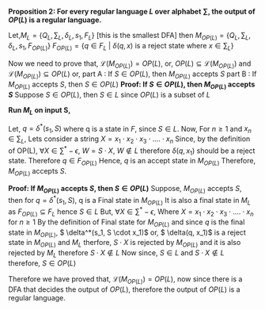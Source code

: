 __Proposition 2: For every regular language $L$ over alphabet $\sum$, the output of $OP(L)$ is a regular language.__

Let,$M_L =\{Q_L, \sum_L, \delta_L, s_1, F_L\}$ [this is the smallest DFA]
then $M_{OP(L)} =\{Q_L, \sum_L, \delta_L, s_1, F_{OP(L)}\}$
$F_{OP(L)} = \{q \in F_L$ | $\delta(q, x)$ is a reject state where $x\in \sum_L\}$
<!-- or $\delta^*(q, x)$ is a reject state for some string $x$
or For all string $A \in L$ and $X$, if $\delta^*(S_1, A)$ is a final state then , $\delta^*(S_1, A\cdot X)$ is not  a final state. -->
Now we need to prove that, $\mathscr{L}(M_{OP(L)}) = OP(L)$,
or, $OP(L) \subseteq \mathscr{L}(M_{OP(L)})$ and $\mathscr{L}(M_{OP(L)}) \subseteq OP(L)$
or,
    part A :  If $S \in OP(L)$, then $M_{OP(L)}$ accepts $S$
    part B :  If $M_{OP(L)}$ accepts $S$, then $S \in OP(L)$
__Proof: If $S \in OP(L)$, then $M_{OP(L)}$ accepts $S$__
Suppose $S \in OP(L)$, then $S \in L$ since $OP(L)$ is a subset of $L$


<!-- - [x] :question: Can we say that, **$OP(L)$ is a subset of $L$** from the definition of $OP(L)$
  -   Yes
- [x] If $A \cap B = C$ then is $C \subseteq A, B$ , Is this statement true?
  -   Yes -->

**Run $M_L$ on input S,**
<!-- $S \cdot X \notin L$ is not a prefix of any string in $L$ -->
Let, $q = \delta^*(s_1, S)$ where q is a state in $F$, since $S \in L$. 
Now, For $n \geq 1$ and $x_n \in \sum_L$, Lets consider a string $X = x_1 \cdot x_2\cdot x_3\cdot ....\cdot x_n$
Since, by the definition of OP(L), $\forall X \in \sum^* - {\epsilon},\ W = S \cdot X,\  W\notin L$
therefore $\delta(q, x_1)$ should be a reject state. 
Therefore $q \in F_{OP(L)}$
Hence, $q$ is an accept state in $M_{OP(L)}$
Therefore, $M_{OP(L)}$ accepts $S$.

<!-- or, We can say:
For all String $X$,  $S \cdot X \notin L$
therefore, $\delta^*(S_1, S\cdot X)$ is not a final state

$\delta^*(S_1, S\cdot X)$ is not  a Final state.

therefore $\delta^*(S_1, S) \in F - S$[defined above] -->

__Proof: If $M_{OP(L)}$ accepts $S$, then $S \in OP(L)$__
Suppose, $M_{OP(L)}$ accepts $S$, then for $q = \delta^*(s_1, S)$, q is a Final state in $M_{OP(L)}$ 
It is also a final state in $M_L$ as $F_{OP(L)} \subseteq F_L$ hence $S \in L$
But, $\forall X\in \sum^* - {\epsilon},$ Where $X = x_1 \cdot x_2\cdot x_3\cdot ....\cdot x_n$ for $n \geq 1$
By the definition of Final state for $M_{OP(L)}$ and since $q$ is the final state in $M_{OP(L)}$, 
$ \delta^*(s_1, S \cdot x_1)$ or, $ \delta(q, x_1)$ is a reject state in $M_{OP(L)}$ and $M_L$ 
therfore, $S \cdot X$ is rejected by $M_{OP(L)}$ and it is also rejected by $M_L$ therefore $S \cdot X \notin L$
Now since, $S \in L$ and $S \cdot X \notin L$ therefore, $S \in OP(L)$ 

<!-- we can say that $S$ is not prefix of any string in $OP(L)$.
$S\cdot X\notin OP(L)$ for $\forall X$ hence, $S \in OP(L)$. -->

Therefore we have proved that, $\mathscr{L}(M_{OP(L)}) = OP(L)$, now since there is a DFA that decides the output of $OP(L)$, therefore the output of $OP(L)$ is a regular language.
